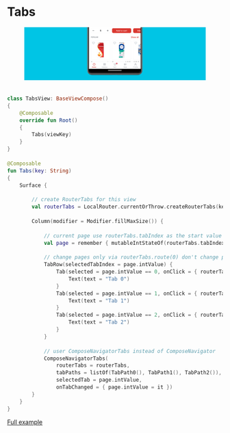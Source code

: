 # Tabs

<figure><img src="../../.gitbook/assets/1.png" alt=""><figcaption></figcaption></figure>

```kotlin

class TabsView: BaseViewCompose()
{
    @Composable
    override fun Root()
    {
        Tabs(viewKey)
    }
}

@Composable
fun Tabs(key: String)
{
    Surface {

        // create RouterTabs for this view
        val routerTabs = LocalRouter.currentOrThrow.createRouterTabs(key)

        Column(modifier = Modifier.fillMaxSize()) {

            // current page use routerTabs.tabIndex as the start value
            val page = remember { mutableIntStateOf(routerTabs.tabIndex) }

            // change pages only via routerTabs.route(0) don't change pages directly
            TabRow(selectedTabIndex = page.intValue) {
                Tab(selected = page.intValue == 0, onClick = { routerTabs.route(0) }) {
                    Text(text = "Tab 0")
                }
                Tab(selected = page.intValue == 1, onClick = { routerTabs.route(1) }) {
                    Text(text = "Tab 1")
                }
                Tab(selected = page.intValue == 2, onClick = { routerTabs.route(2) }) {
                    Text(text = "Tab 2")
                }
            }

            // user ComposeNavigatorTabs instead of ComposeNavigator
            ComposeNavigatorTabs(
                routerTabs = routerTabs,
                tabPaths = listOf(TabPath0(), TabPath1(), TabPath2()),
                selectedTab = page.intValue,
                onTabChanged = { page.intValue = it })
        }
    }
}
```

[Full example](https://github.com/AlexExiv/Router-Android/blob/main/sample-compose/src/main/java/com/speakerboxlite/router/samplecompose/tabs/TabsView.kt)
